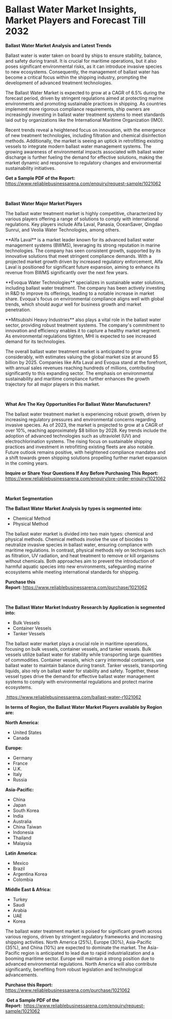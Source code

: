 <p><h1>Ballast Water Market Insights, Market Players and Forecast Till 2032</h1></p><p><strong>Ballast Water Market Analysis and Latest Trends</strong></p>
<p><p>Ballast water is water taken on board by ships to ensure stability, balance, and safety during transit. It is crucial for maritime operations, but it also poses significant environmental risks, as it can introduce invasive species to new ecosystems. Consequently, the management of ballast water has become a critical focus within the shipping industry, prompting the development of advanced treatment technologies.</p><p>The Ballast Water Market is expected to grow at a CAGR of 6.5% during the forecast period, driven by stringent regulations aimed at protecting marine environments and promoting sustainable practices in shipping. As countries implement more rigorous compliance requirements, ship owners are increasingly investing in ballast water treatment systems to meet standards laid out by organizations like the International Maritime Organization (IMO).</p><p>Recent trends reveal a heightened focus on innovation, with the emergence of new treatment technologies, including filtration and chemical disinfection methods. Additionally, the market is seeing an uptick in retrofitting existing vessels to integrate modern ballast water management systems. The growing awareness of environmental impacts associated with ballast water discharge is further fueling the demand for effective solutions, making the market dynamic and responsive to regulatory changes and environmental sustainability initiatives.</p></p>
<p><strong>Get a Sample PDF of the Report:&nbsp;</strong> <a href="https://www.reliablebusinessarena.com/enquiry/request-sample/1021062?utm_campaign=2221&utm_medium=2&utm_source=Github&utm_content=ia&utm_term=17042025&utm_id=ballast-water">https://www.reliablebusinessarena.com/enquiry/request-sample/1021062</a></p>
<p>&nbsp;</p>
<p><strong>Ballast Water Major Market Players</strong></p>
<p><p>The ballast water treatment market is highly competitive, characterized by various players offering a range of solutions to comply with international regulations. Key players include Alfa Laval, Panasia, OceanSaver, Qingdao Sunrui, and Veolia Water Technologies, among others.</p><p>**Alfa Laval** is a market leader known for its advanced ballast water management systems (BWMS), leveraging its strong reputation in marine technologies. The company has seen consistent growth, supported by its innovative solutions that meet stringent compliance demands. With a projected market growth driven by increased regulatory enforcement, Alfa Laval is positioned for significant future expansion, aiming to enhance its revenue from BWMS significantly over the next few years.</p><p>**Evoqua Water Technologies** specializes in sustainable water solutions, including ballast water treatment. The company has been actively investing in R&D to improve its offerings, leading to a notable increase in market share. Evoqua's focus on environmental compliance aligns well with global trends, which should augur well for business growth and market penetration.</p><p>**Mitsubishi Heavy Industries** also plays a vital role in the ballast water sector, providing robust treatment systems. The company's commitment to innovation and efficiency enables it to capture a healthy market segment. As environmental regulations tighten, MHI is expected to see increased demand for its technologies.</p><p>The overall ballast water treatment market is anticipated to grow considerably, with estimates valuing the global market size at around $5 billion by 2025. Companies like Alfa Laval and Evoqua stand at the forefront, with annual sales revenues reaching hundreds of millions, contributing significantly to this expanding sector. The emphasis on environmental sustainability and maritime compliance further enhances the growth trajectory for all major players in this market.</p></p>
<p>&nbsp;</p>
<p><strong>What Are The Key Opportunities For Ballast Water Manufacturers?</strong></p>
<p><p>The ballast water treatment market is experiencing robust growth, driven by increasing regulatory pressures and environmental concerns regarding invasive species. As of 2023, the market is projected to grow at a CAGR of over 10%, reaching approximately $8 billion by 2028. Key trends include the adoption of advanced technologies such as ultraviolet (UV) and electrochlorination systems. The rising focus on sustainable shipping practices and investment in retrofitting existing fleets are also notable. Future outlook remains positive, with heightened compliance mandates and a shift towards green shipping solutions propelling further market expansion in the coming years.</p></p>
<p><strong>Inquire or Share Your Questions If Any Before Purchasing This Report:</strong> <a href="https://www.reliablebusinessarena.com/enquiry/pre-order-enquiry/1021062?utm_campaign=2221&utm_medium=2&utm_source=Github&utm_content=ia&utm_term=17042025&utm_id=ballast-water">https://www.reliablebusinessarena.com/enquiry/pre-order-enquiry/1021062</a></p>
<p>&nbsp;</p>
<p><strong>Market Segmentation</strong></p>
<p><strong>The Ballast Water Market Analysis by types is segmented into:</strong></p>
<p><ul><li>Chemical Method</li><li>Physical Method</li></ul></p>
<p><p>The ballast water market is divided into two main types: chemical and physical methods. Chemical methods involve the use of biocides to neutralize invasive species in ballast water, ensuring compliance with maritime regulations. In contrast, physical methods rely on techniques such as filtration, UV radiation, and heat treatment to remove or kill organisms without chemicals. Both approaches aim to prevent the introduction of harmful aquatic species into new environments, safeguarding marine ecosystems while meeting international standards for shipping.</p></p>
<p><strong>Purchase this Report:&nbsp;</strong><a href="https://www.reliablebusinessarena.com/purchase/1021062?utm_campaign=2221&utm_medium=2&utm_source=Github&utm_content=ia&utm_term=17042025&utm_id=ballast-water">https://www.reliablebusinessarena.com/purchase/1021062</a></p>
<p>&nbsp;</p>
<p><strong>The Ballast Water Market Industry Research by Application is segmented into:</strong></p>
<p><ul><li>Bulk Vessels</li><li>Container Vessels</li><li>Tanker Vessels</li></ul></p>
<p><p>The ballast water market plays a crucial role in maritime operations, focusing on bulk vessels, container vessels, and tanker vessels. Bulk vessels utilize ballast water for stability while transporting large quantities of commodities. Container vessels, which carry intermodal containers, use ballast water to maintain balance during transit. Tanker vessels, transporting liquids, also rely on ballast water for stability and safety. Together, these vessel types drive the demand for effective ballast water management systems to comply with environmental regulations and protect marine ecosystems.</p></p>
<p><a href="https://www.reliablebusinessarena.com/ballast-water-r1021062?utm_campaign=2221&utm_medium=2&utm_source=Github&utm_content=ia&utm_term=17042025&utm_id=ballast-water">&nbsp;https://www.reliablebusinessarena.com/ballast-water-r1021062</a></p>
<p><strong>In terms of Region, the Ballast Water Market Players available by Region are:</strong></p>
<p>
    <p> <strong> North America: </strong>
        <ul>
            <li>United States</li>
            <li>Canada</li>
        </ul>
        </p> 
    <p> <strong> Europe: </strong>
        <ul>
            <li>Germany</li>
            <li>France</li>
            <li>U.K.</li>
            <li>Italy</li>
            <li>Russia</li>
        </ul>
        </p> 
    <p> <strong> Asia-Pacific: </strong>
        <ul>
            <li>China</li>
            <li>Japan</li>
            <li>South Korea</li>
            <li>India</li>
            <li>Australia</li>
            <li>China Taiwan</li>
            <li>Indonesia</li>
            <li>Thailand</li>
            <li>Malaysia</li>
        </ul>
        </p> 
    <p> <strong> Latin America: </strong>
        <ul>
            <li>Mexico</li>
            <li>Brazil</li>
            <li>Argentina Korea</li>
            <li>Colombia</li>
        </ul>
        </p> 
    <p> <strong> Middle East & Africa: </strong>
        <ul>
            <li>Turkey</li>
            <li>Saudi</li>
            <li>Arabia</li>
            <li>UAE</li>
            <li>Korea</li>
        </ul>
    </p>
    </p>
<p><p>The ballast water treatment market is poised for significant growth across various regions, driven by stringent regulatory frameworks and increasing shipping activities. North America (25%), Europe (30%), Asia-Pacific (35%), and China (10%) are expected to dominate the market. The Asia-Pacific region is anticipated to lead due to rapid industrialization and a booming maritime sector. Europe will maintain a strong position due to advanced environmental regulations. North America will also contribute significantly, benefiting from robust legislation and technological advancements.</p></p>
<p><strong>Purchase this Report: </strong><a href="https://www.reliablebusinessarena.com/purchase/1021062?utm_campaign=2221&utm_medium=2&utm_source=Github&utm_content=ia&utm_term=17042025&utm_id=ballast-water">https://www.reliablebusinessarena.com/purchase/1021062</a></p>
<p>&nbsp;<strong>Get a Sample PDF of the Report:&nbsp;&nbsp;</strong><a href="https://www.reliablebusinessarena.com/enquiry/request-sample/1021062?utm_campaign=2221&utm_medium=2&utm_source=Github&utm_content=ia&utm_term=17042025&utm_id=ballast-water">https://www.reliablebusinessarena.com/enquiry/request-sample/1021062</a></p>
<p><strong></strong></p>
<p><p></p><p></p><p></p></p>